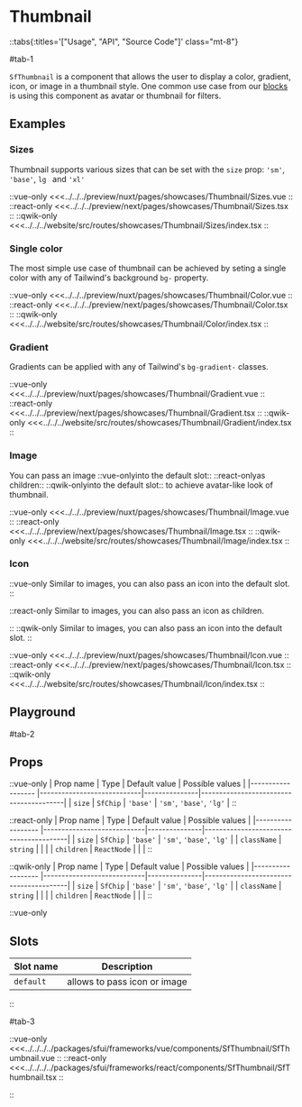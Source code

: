 # Thumbnail

::tabs{:titles='["Usage", "API", "Source Code"]' class="mt-8"}

#tab-1

`SfThumbnail` is a component that allows the user to display a color, gradient, icon, or image in a thumbnail style. One common use case from our [blocks](../blocks/Filters.html) is using this component as avatar or thumbnail for filters.

## Examples

### Sizes

Thumbnail supports various sizes that can be set with the `size` prop: `'sm'`, `'base'`, `lg ` and `'xl'`

<Showcase showcase-name="Thumbnail/Sizes">

::vue-only
<<<../../../preview/nuxt/pages/showcases/Thumbnail/Sizes.vue
::
::react-only
<<<../../../preview/next/pages/showcases/Thumbnail/Sizes.tsx
::
::qwik-only
<<<../../../website/src/routes/showcases/Thumbnail/Sizes/index.tsx
::
</Showcase>

### Single color

The most simple use case of thumbnail can be achieved by seting a single color with any of Tailwind's background `bg-` property.

<Showcase showcase-name="Thumbnail/Color">

::vue-only
<<<../../../preview/nuxt/pages/showcases/Thumbnail/Color.vue
::
::react-only
<<<../../../preview/next/pages/showcases/Thumbnail/Color.tsx
::
::qwik-only
<<<../../../website/src/routes/showcases/Thumbnail/Color/index.tsx
::
</Showcase>

### Gradient

Gradients can be applied with any of Tailwind's `bg-gradient-` classes.

<Showcase showcase-name="Thumbnail/Gradient">

::vue-only
<<<../../../preview/nuxt/pages/showcases/Thumbnail/Gradient.vue
::
::react-only
<<<../../../preview/next/pages/showcases/Thumbnail/Gradient.tsx
::
::qwik-only
<<<../../../website/src/routes/showcases/Thumbnail/Gradient/index.tsx
::
</Showcase>

### Image

You can pass an image ::vue-onlyinto the default slot:: ::react-onlyas children:: ::qwik-onlyinto the default slot:: to achieve avatar-like look of thumbnail.

<Showcase showcase-name="Thumbnail/Image">

::vue-only
<<<../../../preview/nuxt/pages/showcases/Thumbnail/Image.vue
::
::react-only
<<<../../../preview/next/pages/showcases/Thumbnail/Image.tsx
::
::qwik-only
<<<../../../website/src/routes/showcases/Thumbnail/Image/index.tsx
::
</Showcase>

### Icon

::vue-only
Similar to images, you can also pass an icon into the default slot.
::

::react-only
Similar to images, you can also pass an icon as children.

::
::qwik-only
Similar to images, you can also pass an icon into the default slot.
::
<Showcase showcase-name="Thumbnail/Icon">

::vue-only
<<<../../../preview/nuxt/pages/showcases/Thumbnail/Icon.vue
::
::react-only
<<<../../../preview/next/pages/showcases/Thumbnail/Icon.tsx
::
::qwik-only
<<<../../../website/src/routes/showcases/Thumbnail/Icon/index.tsx
::
</Showcase>

## Playground

<Generate style="height: 450px" />

#tab-2

## Props

::vue-only
| Prop name | Type | Default value | Possible values |
|------------------ |----------------------------|---------------|----------------------------------------|
| `size` | `SfChip` | `'base'` | `'sm'`, `'base'`, `'lg'` |
::

::react-only
| Prop name | Type | Default value | Possible values |
|------------------ |----------------------------|---------------|----------------------------------------|
| `size` | `SfChip` | `'base'` | `'sm'`, `'base'`, `'lg'` |
| `className` | `string` | | |
| `children` | `ReactNode` | | |
::

::qwik-only
| Prop name | Type | Default value | Possible values |
|------------------ |----------------------------|---------------|----------------------------------------|
| `size` | `SfChip` | `'base'` | `'sm'`, `'base'`, `'lg'` |
| `className` | `string` | | |
| `children` | `ReactNode` | | |
::

::vue-only

## Slots

| Slot name | Description                  |
| --------- | ---------------------------- |
| `default` | allows to pass icon or image |

::

#tab-3

::vue-only
<<<../../../../packages/sfui/frameworks/vue/components/SfThumbnail/SfThumbnail.vue
::
::react-only
<<<../../../../packages/sfui/frameworks/react/components/SfThumbnail/SfThumbnail.tsx
::

::
